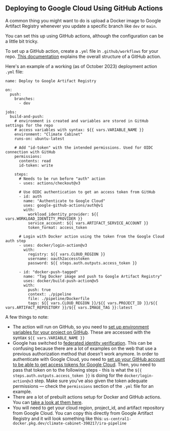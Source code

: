## Deploying to Google Cloud Using GitHub Actions

A common thing you might want to do is upload a Docker image to Google Artifact Registry whenever you update a specific branch like `dev` or `main`.

You can set this up using GitHub actions, although the configuration can be a little bit tricky.

To set up a GitHub action, create a `.yml` file in `.github/workflows` for your repo. [This documentation](https://docs.github.com/en/actions/learn-github-actions/understanding-github-actions) explains the overall structure of a GitHub action.

Here's an example of a working (as of October 2023) deployment action `.yml` file:
```
name: Deploy to Google Artifact Registry

on:
  push:
    branches:
      - dev

jobs:
  build-and-push:
    # environment is created and variables are stored in GitHub settings for the repo
    # access variables with syntax: ${{ vars.VARIABLE_NAME }}
    environment: "Climate Cabinet"
    runs-on: ubuntu-latest

    # Add "id-token" with the intended permissions. Used for OIDC connection with GitHub
    permissions:
      contents: read
      id-token: write

    steps:
      # Needs to be run before "auth" action
      - uses: actions/checkout@v3

      # Use OIDC authentication to get an access token from GitHub
      - id: auth
        name: "Authenticate to Google Cloud"
        uses: google-github-actions/auth@v1
        with:
          workload_identity_provider: ${{ vars.WORKLOAD_IDENTITY_PROVIDER }}
          service_account: ${{ vars.ARTIFACT_SERVICE_ACCOUNT }}
          token_format: access_token

      # Login with Docker action using the token from the Google Cloud auth step
      - uses: docker/login-action@v3
        with:
          registry: ${{ vars.CLOUD_REGION }}
          username: oauth2accesstoken
          password: ${{ steps.auth.outputs.access_token }}

      - id: "docker-push-tagged"
        name: "Tag Docker image and push to Google Artifact Registry"
        uses: docker/build-push-action@v5
        with:
          push: true
          context: ./pipeline
          file: ./pipeline/Dockerfile
          tags: ${{ vars.CLOUD_REGION }}/${{ vars.PROJECT_ID }}/${{ vars.ARTIFACT_REPOSITORY }}/${{ vars.IMAGE_TAG }}:latest

```

A few things to note:
- The action will run on GitHub, so you need to [set up environment variables for your project on GitHub](https://docs.github.com/en/actions/learn-github-actions/variables). These are accessed with the syntax `${{ vars.VARIABLE_NAME }}`
- Google has switched to [federated identity verification](https://cloud.google.com/iam/docs/workload-identity-federation). This can be confusing because there are a lot of examples on the web that use a previous authorization method that doesn't work anymore. In order to authenticate with Google Cloud, you need to [set up your GitHub account to be able to get access tokens for Google Cloud](https://cloud.google.com/blog/products/identity-security/enabling-keyless-authentication-from-github-actions). Then, you need to pass that token on to the following steps - this is what the `${{ steps.auth.outputs.access_token }}` is doing for the `docker/login-action@v3` step. Make sure you've also given the token adequate permissions — check the `permissions` section of the `.yml` file for an example.
- There are a lot of prebuilt actions setup for Docker and GitHub actions. You can [take a look at them here](https://docs.docker.com/build/ci/github-actions/).
- You will need to get your cloud region, project_id, and artifact repository from Google Cloud. You can copy this directly from Google Artifact Registry and it will look something like this: `us-central1-docker.pkg.dev/climate-cabinet-398217/ira-pipeline`
